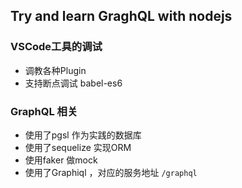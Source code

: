 ## Try and learn GraghQL with nodejs

### VSCode工具的调试
  * 调教各种Plugin
  * 支持断点调试 babel-es6

### GraphQL 相关
  * 使用了pgsl 作为实践的数据库
  * 使用了sequelize 实现ORM
  * 使用faker 做mock
  * 使用了Graphiql ，对应的服务地址 `/graphql`